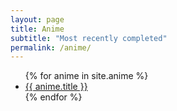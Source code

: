 ```yaml
---
layout: page
title: Anime
subtitle: "Most recently completed"
permalink: /anime/
---
```


<ul>
{% for anime in site.anime %}
  <li>
    <a href="{{ anime.external_url }}">{{ anime.title }}</a>
  </li>
{% endfor %}
</ul>

